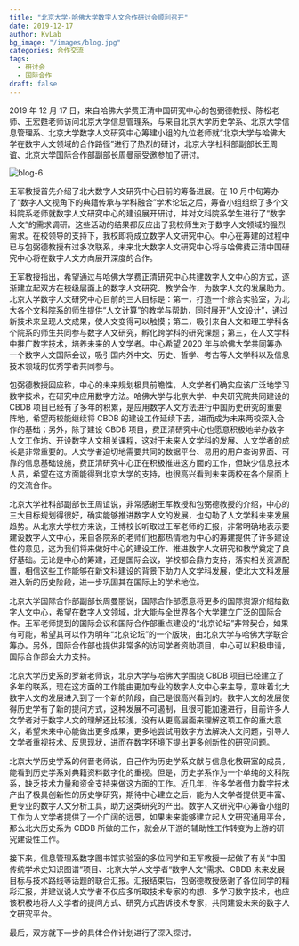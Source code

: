 ```yaml
---
title: "北京大学-哈佛大学数字人文合作研讨会顺利召开"
date: 2019-12-17
author: KvLab
bg_image: "/images/blog.jpg"
categories: 合作交流
tags:
  - 研讨会
  - 国际合作
draft: false
---
```


2019 年 12 月 17 日，来自哈佛大学费正清中国研究中心的包弼德教授、陈松老师、王宏甦老师访问北京大学信息管理系，与来自北京大学历史学系、北京大学信息管理系、北京大学数字人文研究中心筹建小组的九位老师就“北京大学与哈佛大学在数字人文领域的合作路径”进行了热烈的研讨，北京大学社科部副部长王周谊、北京大学国际合作部副部长周曼丽受邀参加了研讨。

<!--more-->

![blog-6](/images/blog/blog-6.jpg)

王军教授首先介绍了北大数字人文研究中心目前的筹备进展。在 10 月中旬筹办了“数字人文视角下的典籍传承与学科融合”学术论坛之后，筹备小组组织了多个文科院系老师就数字人文研究中心的建设展开研讨，并对文科院系学生进行了“数字人文”的需求调研。这些活动的结果都反应出了我校师生对于数字人文领域的强烈需求。在校领导的支持下，我校即将成立数字人文研究中心。中心在筹建的过程中已与包弼德教授有过多次联系，未来北大数字人文研究中心将与哈佛费正清中国研究中心将在数字人文方向展开深度的合作。

王军教授指出，希望通过与哈佛大学费正清研究中心共建数字人文中心的方式，逐渐建立起双方在校级层面上的数字人文研究、教学合作，为数字人文的发展助力。北京大学数字人文研究中心目前的三大目标是：第一，打造一个综合实验室，为北大各个文科院系的师生提供“人文计算”的教学与帮助，同时展开“人文设计”，通过新技术来呈现人文成果，使人文变得可以触摸；第二，吸引来自人文和理工学科各个院系的师生共同参与数字人文研究，孵化跨学科的研究课题；第三，在人文学科中推广数字技术，培养未来的人文学者。中心希望 2020 年与哈佛大学共同筹办一个数字人文国际会议，吸引国内外中文、历史、哲学、考古等人文学科以及信息技术领域的优秀学者共同参与。

包弼德教授回应称，中心的未来规划极具前瞻性，人文学者们确实应该广泛地学习数字技术，在研究中应用数字方法。哈佛大学与北京大学、中央研究院共同建设的 CBDB 项目已经有了多年的积累，是应用数字人文方法进行中国历史研究的重要阵地，希望两校能继续将 CBDB 的建设工作延续下去，进而成为未来两校深入合作的基础；另外，除了建设 CBDB 项目，费正清研究中心也愿意积极地举办数字人文工作坊、开设数字人文相关课程，这对于未来人文学科的发展、人文学者的成长是非常重要的。人文学者迫切地需要共同的数据平台、易用的用户查询界面、可靠的信息基础设施，费正清研究中心正在积极推进这方面的工作，但缺少信息技术人员，希望在这方面能得到北京大学的支持，也很高兴看到未来两校在各个层面上的交流合作。

北京大学社科部副部长王周谊说，非常感谢王军教授和包弼德教授的介绍，中心的三大目标规划得很好，确实能够推进数字人文的发展，也勾勒了人文学科未来发展趋势。从北京大学校方来说，王博校长听取过王军老师的汇报，非常明确地表示要建设数字人文中心，来自各院系的老师们也都热情地为中心的筹建提供了许多建设性的意见，这为我们将来做好中心的建设工作、推进数字人文研究和教学奠定了良好基础。无论是中心的筹建，还是国际会议，学校都会鼎力支持，落实相关资源配置，相信这些工作能够在新文科建设的背景下助力人文学科发展，使北大文科发展进入新的历史阶段，进一步巩固其在国际上的学术地位。

北京大学国际合作部副部长周曼丽说，国际合作部愿意将更多的国际资源介绍给数字人文中心，希望在数字人文领域，北大能与全世界各个大学建立广泛的国际合作。王军老师提到的国际会议和国际合作部重点建设的“北京论坛”非常契合，如果有可能，希望其可以作为明年“北京论坛”的一个版块，由北京大学与哈佛大学联合筹办。另外，国际合作部也提供非常多的访问学者资助项目，中心可以积极申请，国际合作部会大力支持。

北京大学历史系的罗新老师说，北京大学与哈佛大学围绕 CBDB 项目已经建立了多年的联系，现在这方面的工作能由更加专业的数字人文中心来主导，意味着北大数字人文的发展进入到了一个新的阶段，自己是很高兴看到的。数字人文的发展使得历史学有了新的提问方式，这种发展不可遏制，且很可能加速进行，目前许多人文学者对于数字人文的理解还比较浅，没有从更高层面来理解这项工作的重大意义，希望未来中心能做出更多成果，更多地尝试用数字方法解决人文问题，引导人文学者重视技术、反思现状，进而在数字环境下提出更多创新性的研究问题。

北京大学历史学系的何晋老师说，自己作为历史学系文献与信息化教研室的成员，能看到历史学系对典籍资料数字化的重视。但是，历史学系作为一个单纯的文科院系，缺乏技术力量和资金支持来做这方面的工作。近几年，许多学者借力数字技术产出了极具创新性的历史学研究，期待中心建立之后，能为人文学者提供更丰富、更专业的数字人文分析工具，助力这类研究的产出。数字人文研究中心筹备小组的工作为人文学者提供了一个广阔的远景，如果未来能够建立起人文研究通用平台，那么北大历史系为 CBDB 所做的工作，就会从下游的辅助性工作转变为上游的研究建设性工作。

接下来，信息管理系数字图书馆实验室的多位同学和王军教授一起做了有关“中国传统学术史知识图谱”项目、北京大学人文学者“数字人文”需求、CBDB 未来发展目标与技术路线等话题的联合汇报。汇报结束后，包弼德教授感谢了各位同学的精彩汇报，并建议说人文学者不仅应多听取技术专家的构想、多学习数字技术，也应该积极地将人文学者的提问方式、研究方式告诉技术专家，共同建设未来的数字人文研究平台。

最后，双方就下一步的具体合作计划进行了深入探讨。
